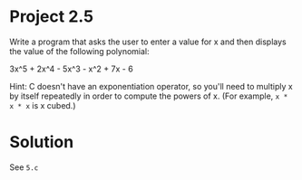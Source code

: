 # Project 2.5

Write a program that asks the user to enter a value for x and then displays the value of the following polynomial:

3x^5 + 2x^4 - 5x^3 - x^2 + 7x - 6

Hint: C doesn't have an exponentiation operator, so you'll need to multiply x by itself repeatedly in order to compute the powers of x. (For example, ```x * x * x``` is x cubed.)

# Solution

See ```5.c```
